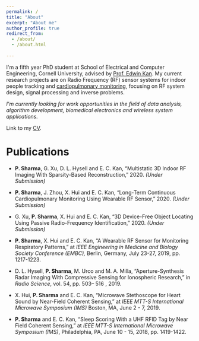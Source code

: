 ```yaml
---
permalink: /
title: "About"
excerpt: "About me"
author_profile: true
redirect_from: 
  - /about/
  - /about.html
  
---
```


I'm a fifth year PhD student at School of Electrical and Computer Engineering, Cornell University, advised by [Prof. Edwin Kan](https://kan.ece.cornell.edu/). My current research projects are on Radio Frequency (RF) sensor systems for indoor people tracking and [cardiopulmonary monitoring](https://psharma15.github.io/RF-Vital-Sensing/), focusing on RF system design, signal processing and inverse problems. 

*I'm currently looking for work opportunities in the field of data analysis, algorithm development, biomedical electronics and wireless system applications.*

Link to my <a href="../../../files/Pragya_Sharma_CV.pdf/" target="_blank">CV</a>.

Publications
=====
  * **P. Sharma**, G. Xu, D. L. Hysell and E. C. Kan, “Multistatic 3D Indoor RF Imaging With Sparsity-Based Reconstruction,” 2020. _(Under Submission)_

  * **P. Sharma**, J. Zhou, X. Hui and E. C. Kan, “Long-Term Continuous Cardiopulmonary Monitoring Using Wearable RF Sensor,” 2020. _(Under Submission)_

  * G. Xu, **P. Sharma**, X. Hui and E. C. Kan, “3D Device-Free Object Locating Using Passive Radio-Frequency Identification,” 2020. _(Under Submission)_

  * **P. Sharma**, X. Hui and E. C. Kan, “A Wearable RF Sensor for Monitoring Respiratory Patterns,” at _IEEE Engineering in Medicine and Biology Society Conference (EMBC),_ Berlin, Germany, July 23-27, 2019, pp. 1217-1223.

  * D. L. Hysell, **P. Sharma**, M. Urco and M. A. Milla, “Aperture-Synthesis Radar Imaging With Compressive Sensing for Ionospheric Research,” in _Radio Science_, vol. 54, pp. 503– 516 , 2019.

  * X. Hui, **P. Sharma** and E. C. Kan, “Microwave Stethoscope for Heart Sound by Near-Field Coherent Sensing,” at _IEEE MTT-S International Microwave Symposium (IMS)_ Boston, MA, June 2 - 7, 2019.

  * **P. Sharma** and E. C. Kan, “Sleep Scoring With a UHF RFID Tag by Near Field Coherent Sensing,” at _IEEE MTT-S International Microwave Symposium (IMS)_, Philadelphia, PA, June 10 - 15, 2018, pp. 1419-1422.

